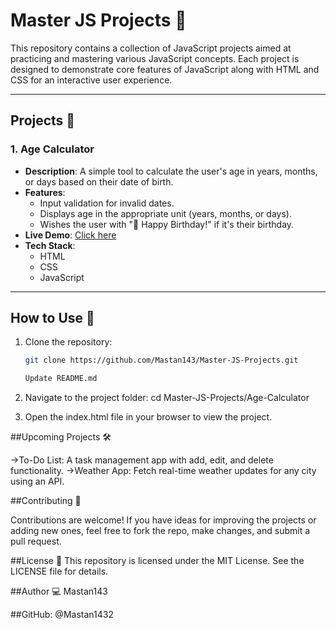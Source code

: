 # Master JS Projects 🎯

This repository contains a collection of JavaScript projects aimed at practicing and mastering various JavaScript concepts. Each project is designed to demonstrate core features of JavaScript along with HTML and CSS for an interactive user experience.

---

## Projects 📂

### 1. **Age Calculator**
   - **Description**: A simple tool to calculate the user's age in years, months, or days based on their date of birth.
   - **Features**:
     - Input validation for invalid dates.
     - Displays age in the appropriate unit (years, months, or days).
     - Wishes the user with "🎉 Happy Birthday!" if it's their birthday.
   - **Live Demo**: [Click here](https://<your-username>.github.io/Master-JS-Projects/Age-Calculator/)
   - **Tech Stack**: 
     - HTML
     - CSS
     - JavaScript

---

## How to Use 🚀

1. Clone the repository:
   ```bash
   git clone https://github.com/Mastan143/Master-JS-Projects.git

   Update README.md
2. Navigate to the project folder:
 cd Master-JS-Projects/Age-Calculator

3. Open the index.html file in your browser to view the project.


##Upcoming Projects 🛠️

 ->To-Do List: A task management app with add, edit, and delete functionality.
 ->Weather App: Fetch real-time weather updates for any city using an API.

##Contributing 🤝 

Contributions are welcome! If you have ideas for improving the projects or adding new ones, feel free to fork the repo, make changes, and submit a pull request.

##License 📄
This repository is licensed under the MIT License. See the LICENSE file for details.

##Author 💻
Mastan143

##GitHub: @Mastan1432

